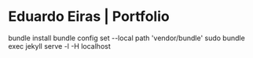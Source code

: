 # Eduardo Eiras | Portfolio

bundle install
bundle config set --local path 'vendor/bundle'
sudo bundle exec jekyll serve -l -H localhost